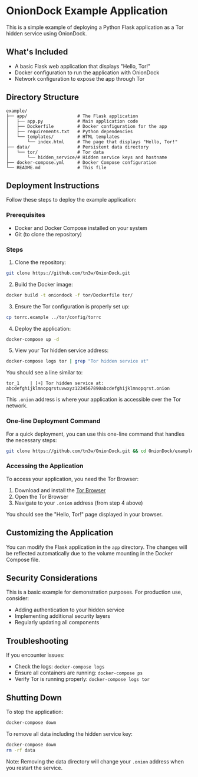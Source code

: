 # OnionDock Example Application

This is a simple example of deploying a Python Flask application as a Tor hidden service using OnionDock.

## What's Included

- A basic Flask web application that displays "Hello, Tor!"
- Docker configuration to run the application with OnionDock
- Network configuration to expose the app through Tor

## Directory Structure

```
example/
├── app/                   # The Flask application
│   ├── app.py             # Main application code
│   ├── Dockerfile         # Docker configuration for the app
│   ├── requirements.txt   # Python dependencies
│   └── templates/         # HTML templates
│       └── index.html     # The page that displays "Hello, Tor!"
├── data/                  # Persistent data directory
│   └── tor/               # Tor data
│       └── hidden_service/# Hidden service keys and hostname
├── docker-compose.yml     # Docker Compose configuration
└── README.md              # This file
```

## Deployment Instructions

Follow these steps to deploy the example application:

### Prerequisites

- Docker and Docker Compose installed on your system
- Git (to clone the repository)

### Steps

1. Clone the repository:

```bash
git clone https://github.com/tn3w/OnionDock.git
```

2. Build the Docker image:

```bash
docker build -t oniondock -f tor/Dockerfile tor/
```

3. Ensure the Tor configuration is properly set up:

```bash
cp torrc.example ../tor/config/torrc
```

4. Deploy the application:

```bash
docker-compose up -d
```

5. View your Tor hidden service address:

```bash
docker-compose logs tor | grep "Tor hidden service at" 
```

You should see a line similar to:
```
tor_1    | [+] Tor hidden service at: abcdefghijklmnopqrstuvwxyz1234567890abcdefghijklmnopqrst.onion
```

This `.onion` address is where your application is accessible over the Tor network.

### One-line Deployment Command

For a quick deployment, you can use this one-line command that handles the necessary steps:

```bash
git clone https://github.com/tn3w/OnionDock.git && cd OnionDock/example && docker-compose down && docker-compose up --build -d && docker-compose logs -f
```

### Accessing the Application

To access your application, you need the Tor Browser:

1. Download and install the [Tor Browser](https://www.torproject.org/download/)
2. Open the Tor Browser
3. Navigate to your `.onion` address (from step 4 above)

You should see the "Hello, Tor!" page displayed in your browser.

## Customizing the Application

You can modify the Flask application in the `app` directory. The changes will be reflected automatically due to the volume mounting in the Docker Compose file.

## Security Considerations

This is a basic example for demonstration purposes. For production use, consider:

- Adding authentication to your hidden service
- Implementing additional security layers
- Regularly updating all components

## Troubleshooting

If you encounter issues:

- Check the logs: `docker-compose logs`
- Ensure all containers are running: `docker-compose ps`
- Verify Tor is running properly: `docker-compose logs tor`

## Shutting Down

To stop the application:

```bash
docker-compose down
```

To remove all data including the hidden service key:

```bash
docker-compose down
rm -rf data
```

Note: Removing the data directory will change your `.onion` address when you restart the service. 